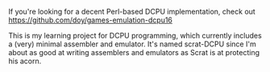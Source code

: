 If you're looking for a decent Perl-based DCPU implementation, check out https://github.com/doy/games-emulation-dcpu16

This is my learning project for DCPU programming, which currently includes a (very) minimal assembler and emulator. It's named scrat-DCPU since I'm about as good at writing assemblers and emulators as Scrat is at protecting his acorn.
